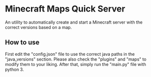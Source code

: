 # Minecraft Maps Quick Server
An utility to automatically create and start a Minecraft server with the correct versions based on a map. 

## How to use
First edit the "config.json" file to use the correct java paths in the "java_versions" section.
Please also check the "plugins" and "maps" to modify them to your liking.
After that, simply run the "main.py" file with python 3.

